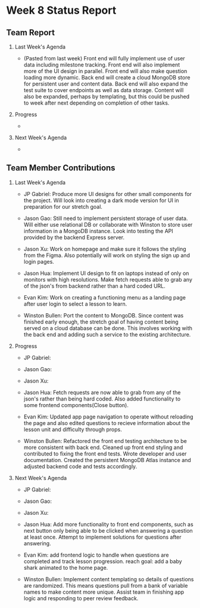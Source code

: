 # Week 8 Status Report

## Team Report

1. Last Week's Agenda

    - (Pasted from last week) Front end will fully implement use of user data including milestone tracking. Front end will also implement more of the UI design in parallel. Front end will also make question loading more dynamic. Back end will create a cloud MongoDB store for persistent user and content data. Back end will also expand the test suite to cover endpoints as well as data storage. Content will also be expanded, perhaps by templating, but this could be pushed to week after next depending on completion of other tasks.

2. Progress

    - 


3. Next Week's Agenda

    - 

## Team Member Contributions

1. Last Week's Agenda

    - JP Gabriel: Produce more UI designs for other small components for the project. Will look into creating a dark mode version for UI in preparation for our stretch goal.

    - Jason Gao: Still need to implement persistent storage of user data. Will either use relational DB or collaborate with Winston to store user information in a MongoDB instance. Look into testing the API provided by the backend Express server.

    - Jason Xu: Work on homepage and make sure it follows the styling from the Figma. Also potentially will work on styling the sign up and login pages.

    - Jason Hua: Implement UI design to fit on laptops instead of only on monitors with high resolutions. Make fetch requests able to grab any of the json's from backend rather than a hard coded URL. 

    - Evan Kim: Work on creating a functioning menu as a landing page after user login to select a lesson to learn.

    - Winston Bullen: Port the content to MongoDB. Since content was finished early enough, the stretch goal of having content being served on a cloud database can be done. This involves working with the back end and adding such a service to the existing architecture.


2. Progress

    - JP Gabriel: 

    - Jason Gao: 

    - Jason Xu: 

    - Jason Hua: Fetch requests are now able to grab from any of the json's rather than being hard coded. Also added functionality to some frontend components(Close button). 

    - Evan Kim: Updated app page navigation to operate without reloading the page and also edited questions to recieve information about the lesson unit and difficulty through props. 

    - Winston Bullen: Refactored the front end testing architecture to be more consistent with back end. Cleaned up front end styling and contributed to fixing the front end tests. Wrote developer and user documentation. Created the persistent MongoDB Atlas instance and adjusted backend code and tests accordingly.

3. Next Week's Agenda

    - JP Gabriel: 

    - Jason Gao: 

    - Jason Xu: 

    - Jason Hua: Add more functionality to front end components, such as next button only being able to be clicked when answering a question at least once. Attempt to implement solutions for questions after answering.

    - Evan Kim: add frontend logic to handle when questions are completed and track lesson progression. reach goal: add a baby shark animated to the home page.

    - Winston Bullen: Implement content templating so details of questions are randomized. This means questions pull from a bank of variable names to make content more unique. Assist team in finishing app logic and responding to peer review feedback.

